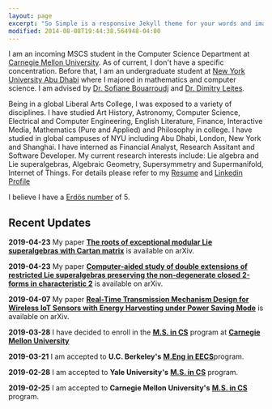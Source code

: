 ```yaml
---
layout: page
excerpt: "So Simple is a responsive Jekyll theme for your words and images."
modified: 2014-08-08T19:44:38.564948-04:00
---
```


I am an incoming MSCS student in the Computer Science Department at [Carnegie Mellon University](http://www.cs.cmu.edu/). As of current, I don't have a specific concentration. Before that, I am an undergraduate student at [New York University Abu Dhabi](https://nyuad.nyu.edu/en/) where I majored in mathematics and computer science. I am advised by [Dr. Sofiane Bouarroudj](https://nyuad.nyu.edu/en/academics/divisions/science/faculty/sofiane-bouarroudj.html) and [Dr. Dimitry Leites](http://staff.math.su.se/mleites/).

Being in a global Liberal Arts College, I was exposed to a variety of disciplines. I have studied Art History, Astronomy, Computer Science, Electrical and Computer Engineering, English Literature, Finance, Interactive Media, Mathematics (Pure and Applied) and Philosophy in college. I have studied in global campuses of NYU including Abu Dhabi, London, New York and Shanghai. I have interned as Financial Analyst, Research Assitant and Software Developer.  My current research interests include: Lie algebra and Lie superalgebras, Algebraic Geometry, Supersymmetry and Supermanifold, Internet of Things. For details please refer to my [Resume](/resume.pdf) and [Linkedin Profile](https://www.linkedin.com/in/jin-shang-49609710a/)

I believe I have a [Erdös number](/erdos/) of 5.

## Recent Updates
**2019-04-23**
My paper [**The roots of exceptional modular Lie superalgebras with Cartan matrix**](https://arxiv.org/abs/1904.09578) is available on arXiv.

**2019-04-23**
My paper [**Computer-aided study of double extensions of restricted Lie superalgebras preserving the non-degenerate closed 2-forms in characteristic 2**](https://arxiv.org/abs/1904.09579) is available on arXiv.

**2019-04-07**
My paper [**Real-Time Transmission Mechanism Design for Wireless IoT Sensors with Energy Harvesting under Power Saving Mode**](https://arxiv.org/abs/1812.02615) is available on arXiv.

**2019-03-28**
I have decided to enroll in the [**M.S. in CS**](https://www.csd.cs.cmu.edu/academics/masters/overview#mscsoverview) program at [**Carnegie Mellon University**](http://www.cs.cmu.edu/)

**2019-03-21**
I am accepted to **U.C. Berkeley's** [**M.Eng in EECS**](https://eecs.berkeley.edu/academics/graduate/industry-programs/meng)program.

**2019-02-28**
I am accepted to **Yale University's** [**M.S. in CS**](https://cpsc.yale.edu/academics/graduate-program) program.

**2019-02-25**
I am accepted to **Carnegie Mellon University's** [**M.S. in CS**](https://www.csd.cs.cmu.edu/academics/masters/overview#mscsoverview) program.




<!-- Looking for a simple, responsive, theme for your Jekyll powered blog? Well look no further. Here be **So Simple Theme**, the follow up to
[**Minimal Mistakes**](http://mmistakes.github.io/minimal-mistakes) --- by designer slash illustrator [Michael Rose](http://mademistakes.com).

## So Simple Theme is all about:

* Responsive templates. Looking good on mobile, tablet, and desktop.
* Gracefully degrading in older browsers. Compatible with Internet Explorer 9+ and all modern browsers.
* Minimal embellishments and subtle animations.
* Optional large feature images for posts and pages.
* [Custom 404 page]({{ site.url }}/404.html) to get you started.
* [Simple site search](https://github.com/christian-fei/Simple-Jekyll-Search)
* Support for Disqus Comments

<a markdown="0" href="{{ site.url }}/theme-setup" class="btn">Install So Simple Theme</a>

[^1]: Example: *domain.com/category-name/post-title* -->
